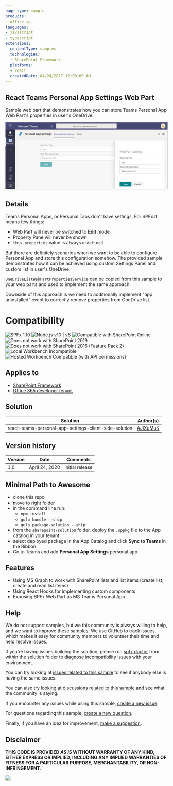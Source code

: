 ```yaml
---
page_type: sample
products:
- office-sp
languages:
- javascript
- typescript
extensions:
  contentType: samples
  technologies:
  - SharePoint Framework
  platforms:
  - react
  createdDate: 04/24/2017 12:00:00 AM
---
```

## React Teams Personal App Settings Web Part

Sample web part that demonstrates how you can store Teams Personal App Web Part's properties in user's OneDrive.

![Teams Personal App](./assets/teams-personal-app-settings.png)

## Details

Teams Personal Apps, or Personal Tabs don't have settings.
For SPFx it means few things:
* Web Part will never be switched to **Edit** mode
* Property Pane will never be shown
* `this.properties` value is always `undefined`

But there are definitely scenarios when we want to be able to configure Personal App and store this configuration somehow.
The provided sample demonstrates how it can be achieved using custom Settings Panel and custom list in user's OneDrive.

`OneDriveListWebPartPropertiesService` can be copied from this sample to your web parts and used to implement the same approach.

Downside of this approach is we need to additionally implement "app uninstalled" event to correctly remove properties from OneDrive list.

# Compatibility

![SPFx 1.10](https://img.shields.io/badge/SPFx-1.10.0-green.svg) 
![Node.js v10 | v8](https://img.shields.io/badge/Node.js-v10%20%7C%20v8-green.svg) 
![Compatible with SharePoint Online](https://img.shields.io/badge/SharePoint%20Online-Compatible-green.svg)
![Does not work with SharePoint 2019](https://img.shields.io/badge/SharePoint%20Server%202019-Incompatible-red.svg)
![Does not work with SharePoint 2016 (Feature Pack 2)](https://img.shields.io/badge/SharePoint%20Server%202016%20(Feature%20Pack%202)-Incompatible-red.svg "SharePoint Server 2016 Feature Pack 2 requires SPFx 1.1")
![Local Workbench Incompatible](https://img.shields.io/badge/Local%20Workbench-Incompatible-red.svg "Requires access to the user's OneDrive")
![Hosted Workbench Compatible (with API permissions)](https://img.shields.io/badge/Hosted%20Workbench-Compatible%20(with%20API%20permissions)-yellow.svg)


## Applies to

* [SharePoint Framework](https://docs.microsoft.com/sharepoint/dev/spfx/sharepoint-framework-overview)
* [Office 365 developer tenant](https://docs.microsoft.com/sharepoint/dev/spfx/set-up-your-developer-tenant)

## Solution

Solution|Author(s)
--------|---------
react-teams-personal-app-settings-client-side-solution|[AJIXuMuK](https://github.com/AJIXuMuK)

## Version history

Version|Date|Comments
-------|----|--------
1.0|April 24, 2020|Initial release


## Minimal Path to Awesome
* clone this repo
* move to right folder
* in the command line run:
  * `npm install`
  * `gulp bundle --ship`
  * `gulp package-solution --ship`
* from the `sharepoint/solution` folder, deploy the `.sppkg` file to the App catalog in your tenant
* select deployed package in the App Catalog and click **Sync to Teams** in the Ribbon
* Go to Teams and add **Personal App Settings** personal app

## Features

* Using MS Graph to work with SharePoint lists and list items (create list, create and read list items)
* Using React Hooks for implementing custom components
* Exposing SPFx Web Part as MS Teams Personal App


## Help

We do not support samples, but we this community is always willing to help, and we want to improve these samples. We use GitHub to track issues, which makes it easy for  community members to volunteer their time and help resolve issues.

If you're having issues building the solution, please run [spfx doctor](https://pnp.github.io/cli-microsoft365/cmd/spfx/spfx-doctor/) from within the solution folder to diagnose incompatibility issues with your environment.

You can try looking at [issues related to this sample](https://github.com/pnp/sp-dev-fx-webparts/issues?q=label%3A%22sample%3A%20react-teams-personal-app-settings") to see if anybody else is having the same issues.

You can also try looking at [discussions related to this sample](https://github.com/pnp/sp-dev-fx-webparts/discussions?discussions_q=react-teams-personal-app-settings) and see what the community is saying.

If you encounter any issues while using this sample, [create a new issue](https://github.com/pnp/sp-dev-fx-webparts/issues/new?assignees=&labels=Needs%3A+Triage+%3Amag%3A%2Ctype%3Abug-suspected%2Csample%3A%20react-teams-personal-app-settings&template=bug-report.yml&sample=react-teams-personal-app-settings&authors=@AJIXuMuK&title=react-teams-personal-app-settings%20-%20).

For questions regarding this sample, [create a new question](https://github.com/pnp/sp-dev-fx-webparts/issues/new?assignees=&labels=Needs%3A+Triage+%3Amag%3A%2Ctype%3Aquestion%2Csample%3A%20react-teams-personal-app-settings&template=question.yml&sample=react-teams-personal-app-settings&authors=@AJIXuMuK&title=react-teams-personal-app-settings%20-%20).

Finally, if you have an idea for improvement, [make a suggestion](https://github.com/pnp/sp-dev-fx-webparts/issues/new?assignees=&labels=Needs%3A+Triage+%3Amag%3A%2Ctype%3Aenhancement%2Csample%3A%20react-teams-personal-app-settings&template=question.yml&sample=react-teams-personal-app-settings&authors=@AJIXuMuK&title=react-teams-personal-app-settings%20-%20).

## Disclaimer

**THIS CODE IS PROVIDED *AS IS* WITHOUT WARRANTY OF ANY KIND, EITHER EXPRESS OR IMPLIED, INCLUDING ANY IMPLIED WARRANTIES OF FITNESS FOR A PARTICULAR PURPOSE, MERCHANTABILITY, OR NON-INFRINGEMENT.**


<img src="https://telemetry.sharepointpnp.com/sp-dev-fx-webparts/samples/react-teams-personal-app-settings" />
